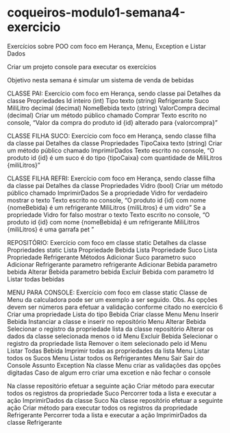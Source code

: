 # coqueiros-modulo1-semana4-exercicio

Exercícios sobre POO com foco em Herança, Menu, Exception e Listar Dados

Criar um projeto console para executar os exercícios

Objetivo nesta semana é simular um sistema de venda de  bebidas

CLASSE PAI:
Exercício com foco em Herança, sendo classe pai
Detalhes da classe
Propriedades
Id  inteiro (int)
Tipo texto (string)
Refrigerante
Suco
MiliLitro decimal (decimal)
NomeBebida texto (string)
ValorCompra decimal (decimal)
Criar um método público chamado Comprar
Texto escrito no console, “Valor da compra do produto id {id} alterado para {valorcompra}”

CLASSE FILHA SUCO:
Exercício com foco em Herança, sendo classe filha da classe pai
Detalhes da classe
Propriedades
TipoCaixa texto (string)
Criar um método público chamado ImprimirDados
Texto escrito no console, “O produto id {id} é um suco é do tipo {tipoCaixa}  com quantidade de MiliLitros {miliLitros}”

CLASSE FILHA REFRI:
Exercício com foco em Herança, sendo classe filha da classe pai
Detalhes da classe
Propriedades
Vidro (bool)
Criar um método público chamado ImprimirDados
Se a propriedade Vidro for verdadeiro mostrar o texto
Texto escrito no console, “O produto id {id} com nome {nomeBebida} é um refrigerante MiliLitros {miliLitros} é um vidro”
Se a propriedade Vidro for falso mostrar o texto
Texto escrito no console, “O produto id {id} com nome {nomeBebida} é um refrigerante MiliLitros {miliLitros} é uma garrafa pet ”

REPOSITÓRIO:
Exercício com foco em classe static
Detalhes da classe
Propriedades static
Lista Propriedade Bebida
Lista Propriedade Suco
Lista Propriedade Refrigerante
Métodos
Adicionar Suco parametro suco
Adicionar Refrigerante parametro refrigerante
Adicionar Bebida parametro bebida
Alterar Bebida parametro bebida
Excluir Bebida com parametro Id
Listar todas bebidas

MENU PARA CONSOLE:
Exercício com foco em classe static
Classe de Menu da calculadora pode ser um exemplo a ser seguido.
Obs. As opções devem ser números para efetuar a validação conforme citado no exercício 6
Criar uma propriedade Lista do tipo Bebida
Criar classe Menu
Menu Inserir Bebida
Instanciar a classe e inserir no repositório
Menu Alterar Bebida
Selecionar o registro da propriedade lista da classe repositório
Alterar os dados da classe selecionada menos o id
Menu Excluir Bebida
Selecionar o registro da propriedade lista
Remover o item selecionado pelo id
Menu Listar Todas Bebida
Imprimir todas as propriedades da lista
Menu Listar todos os Sucos
Menu Listar todos os Refrigerantes
Menu Sair
Sair do Console
Assunto Exception
Na classe Menu criar as validações das opções digitadas
Caso de algum erro criar uma excetion e não fechar o console


Na classe repositório efetuar a seguinte ação
Criar método para executar todos os registros da propriedade Suco
Percorrer toda a lista e executar a ação ImprimirDados da classe Suco
Na classe repositório efetuar a seguinte ação
Criar método para executar todos os registros da propriedade Refrigerante
Percorrer toda a lista e executar a ação ImprimirDados da classe Refrigerante
